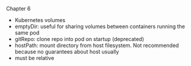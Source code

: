 Chapter 6
* Kubernetes volumes
* emptyDir: useful for sharing volumes between containers running the same pod
* gitRepo: clone repo into pod on startup (deprecated)
* hostPath: mount directory from host filesystem. Not recommended because no guarantees about host usually
* must be relative